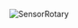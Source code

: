 
![SensorRotary](https://user-images.githubusercontent.com/127142271/224126653-8c6286d0-7002-4d29-98ca-dad737197a70.png)
